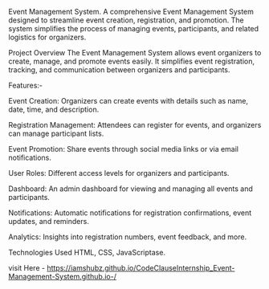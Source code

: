 Event Management System.
A comprehensive Event Management System designed to streamline event creation, registration, and promotion. 
The system simplifies the process of managing events, participants, and related logistics for organizers.

Project Overview
The Event Management System allows event organizers to create, manage, and promote events easily. It simplifies event registration, tracking, and communication between organizers and participants.

Features:-

Event Creation: Organizers can create events with details such as name, date, time, and description.

Registration Management: Attendees can register for events, and organizers can manage participant lists.

Event Promotion: Share events through social media links or via email notifications.

User Roles: Different access levels for organizers and participants.

Dashboard: An admin dashboard for viewing and managing all events and participants.

Notifications: Automatic notifications for registration confirmations, event updates, and reminders.

Analytics: Insights into registration numbers, event feedback, and more.


Technologies Used  HTML, CSS, JavaScriptase.

visit Here - https://iamshubz.github.io/CodeClauseInternship_Event-Management-System.github.io-/
